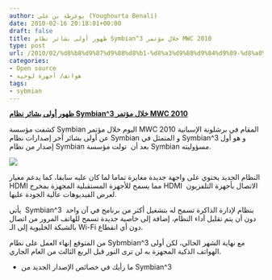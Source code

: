 ```yaml
---
author: يوغرطة بن علي (Youghourta Benali)
date: 2010-02-16 20:18:01+00:00
draft: false
title: ظهور أولى بشائر نظام Symbian^3 خلال مؤتمر MWC 2010
type: post
url: /2010/02/%d8%b8%d9%87%d9%88%d8%b1-%d8%a3%d9%88%d9%84%d9%89-%d8%a8%d8%b4%d8%a7%d8%a6%d8%b1-%d9%86%d8%b8%d8%a7%d9%85-symbian3-%d8%ae%d9%84%d8%a7%d9%84-%d9%85%d8%a4%d8%aa%d9%85%d8%b1-mwc-2010/
categories:
- Open source
- هواتف/ أجهزة لوحية
tags:
- sybmian
---
```


[**ظهور أولى بشائر نظام Symbian^3 خلال مؤتمر MWC 2010**](https://www.it-scoop.com/2010/02/%d8%b8%d9%87%d9%88%d8%b1-%d8%a3%d9%88%d9%84%d9%89-%d8%a8%d8%b4%d8%a7%d8%a6%d8%b1-%d9%86%d8%b8%d8%a7%d9%85-symbian3-%d8%ae%d9%84%d8%a7%d9%84-%d9%85%d8%a4%d8%aa%d9%85%d8%b1-mwc-2010/)


كشفت مؤسسة Symbian اليوم خلال مؤتمر MWC 2010 المقام في برشلونة الإسبانية عن أولى بشائر آخر إصدارات نظام Symbian و المتمثل في Symbian^3 و هو أول إصدار من نظام Symbian بعد أن  تولت مؤسسة Symbian مسؤوليته.

[![](https://www.it-scoop.com/wp-content/uploads/2010/02/Symbian-^3.jpg)
](https://www.it-scoop.com/2010/02/%d8%b8%d9%87%d9%88%d8%b1-%d8%a3%d9%88%d9%84%d9%89-%d8%a8%d8%b4%d8%a7%d8%a6%d8%b1-%d9%86%d8%b8%d8%a7%d9%85-symbian3-%d8%ae%d9%84%d8%a7%d9%84-%d9%85%d8%a4%d8%aa%d9%85%d8%b1-mwc-2010/)

النظام الجديد يحتوي على واجهة جديدة مغايرة تماما لما كان عليه سابقا، كما يدعم معيار HDMI مما يسمح للأجهزة المستقبلية المجهزة بمخرج HDMI  الاتصال بأجهزة التلفزيون لعرض الفيديوهات عالية الجودة عليها.

يأتي  Symbian^3  بنظام لإدارة الذاكرة تسمح له بتشغيل أكثر من برنامج في آن واحد دون أن يتم تقليل أداء النظام، إضافة إلى خاصية جديدة تسمح للهاتف المرور من اتصال بالشبكة الخليوية إلى الـ Wi-Fi دون أي انقطاع.

من المتوقع إنهاء العمل على نظام Sybmbian^3 مع نهاية الشهر الحالي، لكن أولى الهواتف الذكية المجهزة به لن ترى النور قبل الربع الثالث من العام الجاري.

- ما رأيك في خصائص الإصدار الجديد من Symbian^3
